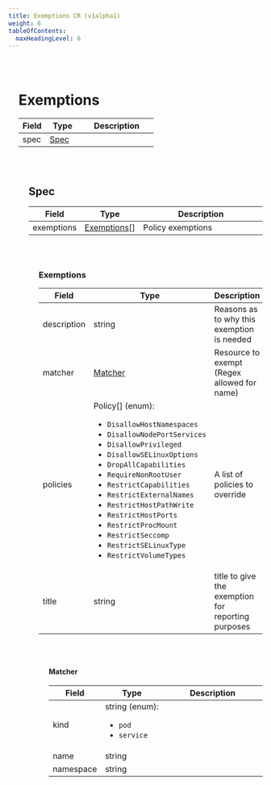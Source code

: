 ```yaml
---
title: Exemptions CR (v1alpha1)
weight: 6
tableOfContents:
  maxHeadingLevel: 6
---
```


<a id="Exemptions"></a>
<div style="margin-left: 20px; padding-top: 30px;">

# Exemptions
<table style="width: 100%; table-layout: fixed;">
  <thead>
    <tr>
      <th style="width: 20%; white-space: nowrap;">Field</th>
      <th style="width: 25%; white-space: nowrap;">Type</th>
      <th style="width: 55%; white-space: nowrap;">Description</th>
    </tr>
  </thead>
  <tbody>
    <tr><td style="white-space: nowrap;">spec</td><td style="white-space: nowrap;"><a href="#Spec">Spec</a></td><td></td></tr>
  </tbody>
</table>
</div>

<a id="Spec"></a>
<div style="margin-left: 40px; padding-top: 30px;">

## Spec
<table style="width: 100%; table-layout: fixed;">
  <thead>
    <tr>
      <th style="width: 20%; white-space: nowrap;">Field</th>
      <th style="width: 25%; white-space: nowrap;">Type</th>
      <th style="width: 55%; white-space: nowrap;">Description</th>
    </tr>
  </thead>
  <tbody>
    <tr><td style="white-space: nowrap;">exemptions</td><td style="white-space: nowrap;"><a href="#Exemptions">Exemptions[]</a></td><td>Policy exemptions</td></tr>
  </tbody>
</table>
</div>

<a id="Exemptions"></a>
<div style="margin-left: 60px; padding-top: 30px;">

### Exemptions
<table style="width: 100%; table-layout: fixed;">
  <thead>
    <tr>
      <th style="width: 20%; white-space: nowrap;">Field</th>
      <th style="width: 25%; white-space: nowrap;">Type</th>
      <th style="width: 55%; white-space: nowrap;">Description</th>
    </tr>
  </thead>
  <tbody>
    <tr><td style="white-space: nowrap;">description</td><td style="white-space: nowrap;">string</td><td>Reasons as to why this exemption is needed</td></tr><tr><td style="white-space: nowrap;">matcher</td><td style="white-space: nowrap;"><a href="#Matcher">Matcher</a></td><td>Resource to exempt (Regex allowed for name)</td></tr><tr><td style="white-space: nowrap;">policies</td><td style="white-space: nowrap;">Policy[] (enum):<ul><li><code>DisallowHostNamespaces</code></li><li><code>DisallowNodePortServices</code></li><li><code>DisallowPrivileged</code></li><li><code>DisallowSELinuxOptions</code></li><li><code>DropAllCapabilities</code></li><li><code>RequireNonRootUser</code></li><li><code>RestrictCapabilities</code></li><li><code>RestrictExternalNames</code></li><li><code>RestrictHostPathWrite</code></li><li><code>RestrictHostPorts</code></li><li><code>RestrictProcMount</code></li><li><code>RestrictSeccomp</code></li><li><code>RestrictSELinuxType</code></li><li><code>RestrictVolumeTypes</code></li></ul></td><td>A list of policies to override</td></tr><tr><td style="white-space: nowrap;">title</td><td style="white-space: nowrap;">string</td><td>title to give the exemption for reporting purposes</td></tr>
  </tbody>
</table>
</div>

<a id="Matcher"></a>
<div style="margin-left: 80px; padding-top: 30px;">

#### Matcher
<table style="width: 100%; table-layout: fixed;">
  <thead>
    <tr>
      <th style="width: 20%; white-space: nowrap;">Field</th>
      <th style="width: 25%; white-space: nowrap;">Type</th>
      <th style="width: 55%; white-space: nowrap;">Description</th>
    </tr>
  </thead>
  <tbody>
    <tr><td style="white-space: nowrap;">kind</td><td style="white-space: nowrap;">string (enum):<ul><li><code>pod</code></li><li><code>service</code></li></ul></td><td></td></tr><tr><td style="white-space: nowrap;">name</td><td style="white-space: nowrap;">string</td><td></td></tr><tr><td style="white-space: nowrap;">namespace</td><td style="white-space: nowrap;">string</td><td></td></tr>
  </tbody>
</table>
</div>